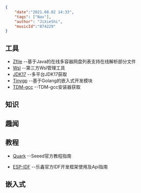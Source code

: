 ```json
{
    "date":"2021.08.02 14:33",
    "tags": ["Nav"],
    "author": "JiXieShi", 
    "musicId":"874229"
}
```

## 工具

- [Zfile](https://github.com/zhaojun1998/zfile) --基于Java的在线多容器网盘列表支持在线解析部分文件
- [Wsl](https://p3terx.com/archives/manage-wsl-with-lxrunoffline.html) --第三方Wsl管理工具
- [JDK17](http://jdk.java.net/java-se-ri/17) --多平台JDK17获取
- [Tinygp](https://github.com/tinygo-org/tinygo) --基于Golang的嵌入式开发模块
- [TDM-gcc](https://jmeubank.github.io/tdm-gcc/download/) --TDM-gcc安装器获取

## 知识



## 趣闻



## 教程

- [Quark](https://wiki.seeedstudio.com/cn/Quantum-Mini-Linux-Development-Kit) --Seeed官方教程指南

- [ESP-IDF](https://docs.espressif.com/projects/esp-idf/zh_CN/latest/esp32/get-started/index.html) --乐鑫官方IDF开发框架使用及Api指南

## 嵌入式


